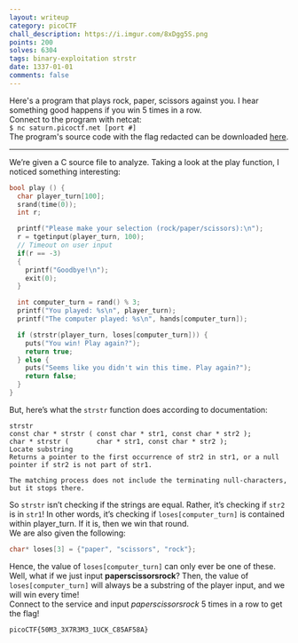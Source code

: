 ```yaml
---
layout: writeup
category: picoCTF
chall_description: https://i.imgur.com/8xDgg5S.png
points: 200
solves: 6304
tags: binary-exploitation strstr
date: 1337-01-01
comments: false
---
```


Here's a program that plays rock, paper, scissors against you. I hear something good happens if you win 5 times in a row.  
Connect to the program with netcat:  
`$ nc saturn.picoctf.net [port #]`  
The program's source code with the flag redacted can be downloaded [here](https://github.com/Nightxade/ctf-writeups/tree/master/assets/CTFs/picoCTF/game-redacted.c).  

---

We’re given a C source file to analyze. Taking a look at the play function, I noticed something interesting:  
```c
bool play () {
  char player_turn[100];
  srand(time(0));
  int r;

  printf("Please make your selection (rock/paper/scissors):\n");
  r = tgetinput(player_turn, 100);
  // Timeout on user input
  if(r == -3)
  {
    printf("Goodbye!\n");
    exit(0);
  }

  int computer_turn = rand() % 3;
  printf("You played: %s\n", player_turn);
  printf("The computer played: %s\n", hands[computer_turn]);

  if (strstr(player_turn, loses[computer_turn])) {
    puts("You win! Play again?");
    return true;
  } else {
    puts("Seems like you didn't win this time. Play again?");
    return false;
  }
}
```

But, here’s what the `strstr` function does according to documentation:  

    strstr
    const char * strstr ( const char * str1, const char * str2 );      char * strstr (       char * str1, const char * str2 );
    Locate substring
    Returns a pointer to the first occurrence of str2 in str1, or a null pointer if str2 is not part of str1.

    The matching process does not include the terminating null-characters, but it stops there.

So `strstr` isn’t checking if the strings are equal. Rather, it’s checking if `str2` is in `str1`! In other words, it’s checking if `loses[computer_turn]` is contained within player_turn. If it is, then we win that round.  
We are also given the following:  
```c
char* loses[3] = {"paper", "scissors", "rock"};
```
Hence, the value of `loses[computer_turn]` can only ever be one of these. Well, what if we just input **paperscissorsrock**? Then, the value of `loses[computer_turn]` will always be a substring of the player input, and we will win every time!  
Connect to the service and input *paperscissorsrock* 5 times in a row to get the flag!  

    picoCTF{50M3_3X7R3M3_1UCK_C85AF58A}